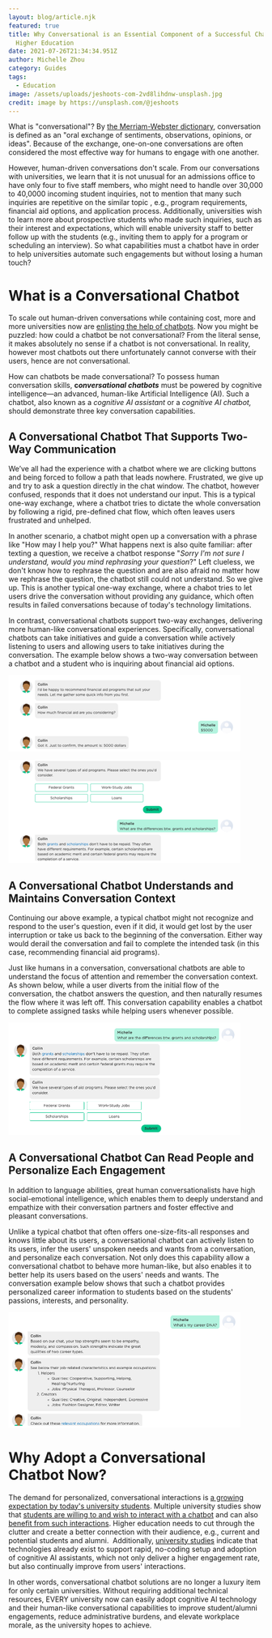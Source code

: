 ```yaml
---
layout: blog/article.njk
featured: true
title: Why Conversational is an Essential Component of a Successful Chatbot in
  Higher Education
date: 2021-07-26T21:34:34.951Z
author: Michelle Zhou
category: Guides
tags:
  - Education
image: /assets/uploads/jeshoots-com-2vd8lihdnw-unsplash.jpg
credit: image by https://unsplash.com/@jeshoots
---
```

What is "conversational"? By [the Merriam-Webster dictionary](https://www.merriam-webster.com/), conversation is defined as an "oral exchange of sentiments, observations, opinions, or ideas".  Because of the exchange, one-on-one conversations are often considered the most effective way for humans to engage with one another. 

However, human-driven conversations don't scale. From our conversations with universities, we learn that it is not unusual for an admissions office to have only four to five staff members, who might need to handle over 30,000 to 40,0000 incoming student inquiries, not to mention that many such inquiries are repetitive on the similar topic , e.g., program requirements, financial aid options, and application process. Additionally, universities wish to learn more about prospective students who made such inquiries, such as their interest and expectations, which will enable university staff to better follow up with the students (e.g., inviting them to apply for a program or scheduling an interview). So what capabilities must a chatbot have in order to help universities automate such engagements but without losing a human touch? 

# What is a Conversational Chatbot

To scale out human-driven conversations while containing cost, more and more universities now are [enlisting the help of chatbots](https://onlinemba.illinois.edu/). Now you might be puzzled: how could a chatbot be not conversational? From the literal sense, it makes absolutely no sense if a chatbot is not conversational. In reality,  however most chatbots out there unfortunately cannot converse with their users, hence are not conversational.

How can chatbots be made conversational? To possess human conversation skills, **c*onversational chatbots*** must be powered by cognitive intelligence—an advanced, human-like Artificial Intelligence (AI). Such a chatbot, also known as a *cognitive AI assistant* or a *cognitive AI chatbot,* should demonstrate three key conversation capabilities.

## A Conversational Chatbot That Supports Two-Way Communication

We’ve all had the experience with a chatbot where we are clicking buttons and being forced to follow a path that leads nowhere.  Frustrated, we give up and try to ask a question directly in the chat window.  The chatbot, however confused, responds that it does not understand our input. This is a typical one-way exchange, where a chatbot tries to dictate the whole conversation by following a rigid, pre-defined chat flow, which often leaves users frustrated and unhelped.

In another scenario, a chatbot might open up a conversation with a phrase like "How may I help you?" What happens next is also quite familiar: after texting a question, we receive a chatbot response "*Sorry I'm not sure I understand, would you mind rephrasing your question*?" Left clueless, we don't know how to rephrase the question and are also afraid no matter how we rephrase the question, the chatbot still could not understand. So we give up. This is another typical one-way exchange, where a chabot tries to let users drive the conversation without providing any guidance, which often results in failed conversations because of today's technology limitations. 

In contrast, conversational chatbots support two-way exchanges, delivering more human-like conversational experiences. Specifically, conversational chatbots can take initiatives and guide a conversation while actively listening to users and allowing users to take initiatives during the conversation. The example below shows a two-way conversation between a chatbot and a student who is inquiring about financial aid options.

![An AI chatbot asks a student what kind of financial aid she needs and then makes suitable recommendations](/assets/uploads/byline-may-picture1-1.png)

![An AI chatbot continues with its questions. As shown in this example, the chatbot starts the conversation by gathering the student's information, in order to recommend financial aid programs. During this process, the student is allowed to take initiatives by asking questions and receives instant responses. ](/assets/uploads/byline-may-picture1-2.png)

## A Conversational Chatbot Understands and Maintains Conversation Context

Continuing our above example, a typical chatbot might not recognize and respond to the user's question, even if it did, it would get lost by the user interruption or take us back to the beginning of the conversation. Either way would derail the conversation and fail to complete the intended task (in this case, recommending financial aid programs). 

Just like humans in a conversation, conversational chatbots are able to understand the focus of attention and remember the conversation context. As shown below, while a user diverts from the initial flow of the conversation, the chatbot answers the question, and then naturally resumes the flow where it was left off.  This conversation capability enables a chatbot to complete assigned tasks while helping users whenever possible. 

![After a cognitive AI Conversational Chatbot Can Read People and Personalize Each Engagement itive AI assistant answers the user's question, the chatbot naturally tracks back to the original flow and carries on the conversation without losing the context.](/assets/uploads/byline-may-picture2.png)

## A Conversational Chatbot Can Read People and Personalize Each Engagement

In addition to language abilities, great human conversationalists have high social-emotional intelligence, which enables them to deeply understand and empathize with their conversation partners and foster effective and pleasant conversations. 

Unlike a typical chatbot that often offers one-size-fits-all responses and knows little about its users, a conversational chatbot can actively listen to its users, infer the users' unspoken needs and wants from a conversation, and personalize each conversation. Not only does this capability allow a conversational chatbot to behave more human-like, but also enables it to better help its users based on the users' needs and wants. The conversation example below shows that such a chatbot provides personalized career information to students based on the students' passions, interests, and personality.

![A conversational chatbot (cognitive AI assistant) infers a user's unique characteristics from a conversation and provides personalized information based on the inferred characteristics.](/assets/uploads/byline-may-picture3.png)

# Why Adopt a Conversational Chatbot Now?

The demand for personalized, conversational interactions is [a growing expectation by today's university students](https://aisel.aisnet.org/pacis2019/213/). Multiple university studies show that [students are willing to and wish to interact with a chatbot](https://aisel.aisnet.org/amcis2019/human_computer_interact/human_computer_interact/14/) and can also [benefit from such interactions](https://dl.acm.org/doi/10.1145/3411764.3445270). Higher education needs to cut through the clutter and create a better connection with their audience, e.g., current and potential students and alumni.  Additionally, [university studies](https://dl.acm.org/doi/10.1145/3381804) indicate that technologies already exist to support rapid, no-coding setup and adoption of cognitive AI assistants, which not only deliver a higher engagement rate, but also continually improve from users' interactions.

In other words, conversational chatbot solutions are no longer a luxury item for only certain universities. Without requiring additional technical resources, EVERY university now can easily adopt cognitive AI technology and their human-like conversational capabilities to improve student/alumni engagements, reduce administrative burdens, and elevate workplace morale, as the university hopes to achieve.